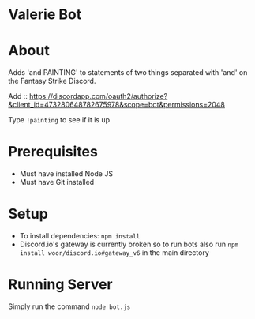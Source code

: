 # Valerie Bot

# About

Adds 'and PAINTING' to statements of two things separated with 'and' on the Fantasy Strike Discord. 

Add :: https://discordapp.com/oauth2/authorize?&client_id=473280648782675978&scope=bot&permissions=2048

Type `!painting` to see if it is up


# Prerequisites

* Must have installed Node JS
* Must have Git installed

# Setup

* To install dependencies: `npm install`
* Discord.io's gateway is currently broken so to run bots also run `npm install woor/discord.io#gateway_v6` in the main directory

# Running Server

Simply run the command `node bot.js`
